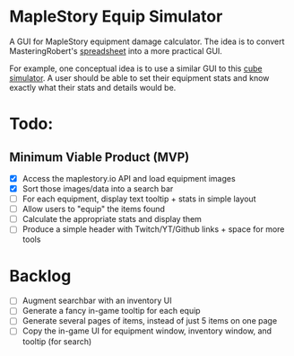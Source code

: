 # MapleStory Equip Simulator

A GUI for MapleStory equipment damage calculator. The idea is to convert MasteringRobert's [spreadsheet](https://docs.google.com/spreadsheets/d/1mVZerZgojSRKq0FsUco_n097y45EPa4w1QptWuU6mwM/edit#gid=0) into a more practical GUI.

For example, one conceptual idea is to use a similar GUI to this [cube simulator](https://stripedypaper.github.io/cube/). A user should be able to set their equipment stats and know exactly what their stats and details would be.

# Todo:

## Minimum Viable Product (MVP)

- [x] Access the maplestory.io API and load equipment images
- [x] Sort those images/data into a search bar
- [ ] For each equipment, display text tooltip + stats in simple layout
- [ ] Allow users to "equip" the items found
- [ ] Calculate the appropriate stats and display them
- [ ] Produce a simple header with Twitch/YT/Github links + space for more tools

# Backlog

- [ ] Augment searchbar with an inventory UI
- [ ] Generate a fancy in-game tooltip for each equip
- [ ] Generate several pages of items, instead of just 5 items on one page
- [ ] Copy the in-game UI for equipment window, inventory window, and tooltip (for search)
